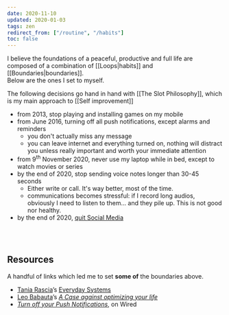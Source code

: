 ```yaml
---
date: 2020-11-10
updated: 2020-01-03
tags: zen
redirect_from: ["/routine", "/habits"]
toc: false
---
```

I believe the foundations of a peaceful, productive and full life are composed of a combination of [[Loops|habits]] and [[Boundaries|boundaries]].\
Below are the ones I set to myself.

<div class="blue box">
	The following decisions go hand in hand with [[The Slot Philosophy]], which is my main approach to [[Self improvement]]
</div>

- from 2013, stop playing and installing games on my mobile
- from June 2016, turning off all push notifications, except alarms and reminders
	- you don't actually miss any message
	- you can leave internet and everything turned on, nothing will distract you unless really important and worth your immediate attention
- from 9<sup>th</sup> November 2020, never use my laptop while in bed, except to watch movies or series
- by the end of 2020, stop sending voice notes longer than 30-45 seconds
	- Either write or call. It's way better, most of the time.
	- communications becomes stressful: if I record long audios, obviously I need to listen to them… and they pile up. This is not good nor healthy.
- by the end of 2020, [quit Social Media](https://quitsocialmedia.club "Quit Social Media")

<br>
<br>

## Resources

A handful of links which led me to set **some of** the boundaries above.

- [Tania Rascia](https://taniarascia.com)’s [Everyday Systems](https://www.taniarascia.com/everyday-systems/)
- [Leo Babauta](https://zenhabits.net)’s [*A Case against optimizing your life*](https://zenhabits.net/unoptimizing/)
- [*Turn off your Push Notifications*](https://www.wired.com/story/turn-off-your-push-notifications/ "“Turn off your Push Notifications” on Wired"), on Wired